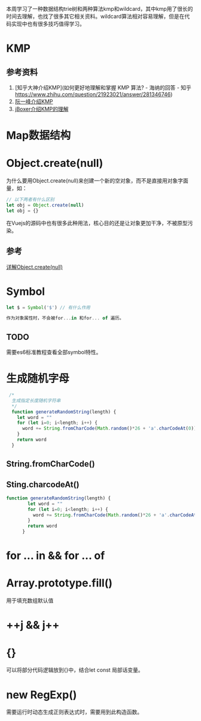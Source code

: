 本周学习了一种数据结构trie树和两种算法kmp和wildcard，其中kmp用了很长的时间去理解，也找了很多其它相关资料。wildcard算法相对容易理解，但是在代码实现中也有很多技巧值得学习。

# KMP

## 参考资料

1. [知乎大神介绍KMP](如何更好地理解和掌握 KMP 算法? - 海纳的回答 - 知乎 https://www.zhihu.com/question/21923021/answer/281346746)
2. [阮一峰介绍KMP](http://www.ruanyifeng.com/blog/2013/05/Knuth%E2%80%93Morris%E2%80%93Pratt_algorithm.html)
3. [jBoxer介绍KMP的理解](http://jakeboxer.com/blog/2009/12/13/the-knuth-morris-pratt-algorithm-in-my-own-words/)

# Map数据结构

# Object.create(null)

为什么要用Object.create(null)来创建一个新的空对象，而不是直接用对象字面量，如：

```javascript
// 以下两者有什么区别
let obj = Object.create(null)
let obj = {}
```

在Vuejs的源码中也有很多此种用法，核心目的还是让对象更加干净，不被原型污染。

## 参考

[详解Object.create(null)](https://juejin.im/post/6844903589815517192)

# Symbol

```JavaScript
let $ = Symbol('$') // 有什么作用

作为对象属性时，不会被for...in 和for... of 遍历。
```

## TODO

需要es6标准教程查看全部symbol特性。

# 生成随机字母

```javascript
 /*
  生成指定长度随机字符串
  */
  function generateRandomString(length) {
    let word = ""
    for (let i=0; i<length; i++) {
      word += String.fromCharCode(Math.random()*26 + 'a'.charCodeAt(0))
    }
    return word
  }
```



## String.fromCharCode()

## Sting.charcodeAt()

```javascript
function generateRandomString(length) {
        let word = ""
        for (let i=0; i<length; i++) {
          word += String.fromCharCode(Math.random()*26 + 'a'.charCodeAt(0))
        }
        return word
      }
```

# for ... in && for ... of

# Array.prototype.fill()

用于填充数组默认值

# ++j && j++

# {}

可以将部分代码逻辑放到{}中，结合let const 局部话变量。

# new RegExp()

需要运行时动态生成正则表达式时，需要用到此构造函数。